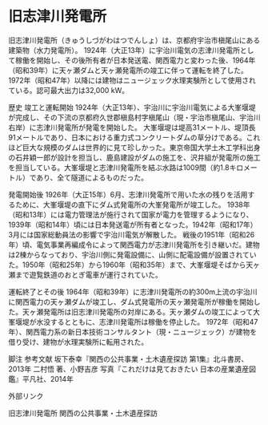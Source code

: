 # 旧志津川発電所

旧志津川発電所（きゅうしづがわはつでんしょ）は、京都府宇治市槇尾山にある建築物（水力発電所）。
1924年（大正13年）に宇治川電気の志津川発電所として稼働を開始し、その後所有者が日本発送電、関西電力と変わった後、1964年（昭和39年）に天ヶ瀬ダムと天ヶ瀬発電所の竣工に伴って運転を終了した。1972年（昭和47年）以降には建物はニュージェック水理実験所として使用されている。認可最大出力は32,000 kW。

歴史
竣工と運転開始
1924年（大正13年）、宇治川に宇治川電気による大峯堰堤が完成し、その下流の京都府久世郡槇島村字槇尾山（現・宇治市槇尾山、宇治川右岸）に志津川発電所が発電を開始した。
大峯堰堤は堤高31メートル、堤頂長91メートルであり、日本における重力式コンクリートダムの草分けである。これほど巨大な規模のダムは世界的に見て珍しかった。東京帝国大学土木工学科出身の石井穎一郎が設計を担当し、鹿島建設がダムの施工を、沢井組が発電所の施工を担当している。大峯堰堤と志津川発電所を結ぶ水路は1009間（約1.8キロメートル）であり、全て隧道によるものだった。

発電開始後
1926年（大正15年）6月、志津川発電所で用いた水の残りを活用するために、大峯堰堤の直下にダム式発電所の大峯発電所が竣工した。
1938年（昭和13年）には電力管理法が施行されて国家が電力を管理するようになり、1939年（昭和14年）頃には日本発送電が所有者となった。1942年（昭和17年）3月には国家総動員法の影響で宇治川電気が解散した。
戦後の1951年（昭和26年）頃、電気事業再編成令によって関西電力が志津川発電所を引き継いだ。建物は2棟からなっており、宇治川側に発電設備に、山側に配電設備が設置されていた。1950年（昭和25年）から1960年（昭和35年）まで、大峯堰堤そばから天ヶ瀬まで遊覧鉄道のおとぎ電車が運行されていた。

運転終了とその後
1964年（昭和39年）に志津川発電所の約300m上流の宇治川に関西電力の天ヶ瀬ダムが竣工し、ダム式発電所の天ヶ瀬発電所が稼働を開始した。天ヶ瀬発電所は旧志津川発電所の対岸にある。天ヶ瀬ダムの竣工によって大峯堰堤が水没するとともに、志津川発電所は稼働を停止した。
1972年（昭和47年）、関西電力系の新日本技術コンサルタント（現・ニュージェック）が建物を借り受け、建物が水理実験所に転用された。

脚注
参考文献
坂下泰幸『関西の公共事業・土木遺産探訪 第1集』北斗書房、2013年
二村悟 著、小野吉彦 写真『これだけは見ておきたい 日本の産業遺産図鑑』平凡社、2014年

外部リンク

旧志津川発電所 関西の公共事業・土木遺産探訪